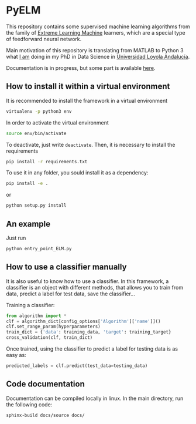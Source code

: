 # PyELM

This repository contains some supervised machine learning algorithms from the family of
[Extreme Learning Machine](https://en.wikipedia.org/wiki/Extreme_learning_machine) learners,
which are a special type of feedforward neural network.

Main motivation of this repository is translating from MATLAB to Python 3 what
[I am](https://www.linkedin.com/in/carlos-perales-cperales/) doing in my PhD in Data Science
in [Universidad Loyola Andalucía](https://www.uloyola.es/investigacion/departamentos/metodos-cuantitativos).

Documentation is in progress, but some part is available [here](https://cperales.github.io/PyELM/).

## How to install it within a virtual environment

It is recommended to install the framework in a virtual environment

```bash
virtualenv -p python3 env
```

In order to activate the virtual environment

```bash
source env/bin/activate
```

To deactivate, just write ```deactivate```. Then, it is necessary
to install the requirements

```bash
pip install -r requirements.txt
```

To use it in any folder, you sould install it as a dependency:

```bash
pip install -e .
```

or 

```bash
python setup.py install
```


## An example

Just run

```bash
python entry_point_ELM.py
```

## How to use a classifier manually

It is also useful to know how to use a classifier. In this framework, a classifier is an object with different methods, that allows you to train from data, predict a label for test data, save the classifier...

Training a classifier:

```python
from algorithm import *
clf = algorithm_dict[config_options['Algorithm']['name']]()
clf.set_range_param(hyperparameters)
train_dict = {'data': training_data, 'target': training_target}
cross_validation(clf, train_dict)
``` 

Once trained, using the classifier to predict a label for testing data is as easy as:

```python
predicted_labels = clf.predict(test_data=testing_data)
```

## Code documentation

Documentation can be compiled locally in linux. In the main directory, run the following code:

```bash
sphinx-build docs/source docs/
```
